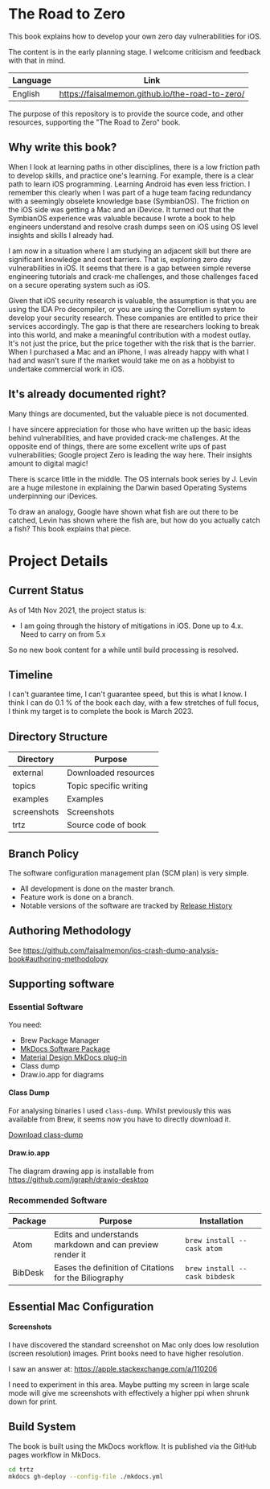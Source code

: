 # The Road to Zero

This book explains how to develop your own zero day vulnerabilities for iOS.

The content is in the early planning stage.  I welcome criticism and feedback with that in mind.

Language | Link
-- | --
English | https://faisalmemon.github.io/the-road-to-zero/

The purpose of this repository is to provide the source code, and other resources, supporting the "The Road to Zero" book.

## Why write this book?

When I look at learning paths in other disciplines, there is a low friction path to develop skills, and practice one's learning.  For example, there is a clear path to learn iOS programming.  Learning Android has even less friction.  I remember this clearly when I was part of a huge team facing redundancy with a seemingly obselete knowledge base (SymbianOS).  The friction on the iOS side was getting a Mac and an iDevice.  It turned out that the SymbianOS experience was valuable because I wrote a book to help engineers understand and resolve crash dumps seen on iOS using OS level insights and skills I already had.

I am now in a situation where I am studying an adjacent skill but there are significant knowledge and cost barriers.  That is, exploring zero day vulnerabilities in iOS. It seems that there is a gap between simple reverse engineering tutorials and crack-me challenges, and those challenges faced on a secure operating system such as iOS.  

Given that iOS security research is valuable, the assumption is that you are using the IDA Pro decompiler, or you are using the Correllium system to develop your security research.  These companies are entitled to price their services accordingly.  The gap is that there are researchers looking to break into this world, and make a meaningful contribution with a modest outlay.  It's not just the price, but the price together with the risk that is the barrier.  When I purchased a Mac and an iPhone, I was already happy with what I had and wasn't sure if the market would take me on as a hobbyist to undertake commercial work in iOS.

## It's already documented right?

Many things are documented, but the valuable piece is not documented.

I have sincere appreciation for those who have written up the basic ideas behind vulnerabilities, and have provided crack-me challenges.  At the opposite end of things, there are some excellent write ups of past vulnerabilities;  Google project Zero is leading the way here.  Their insights amount to digital magic!

There is scarce little in the middle.  The OS internals book series by J. Levin are a huge milestone in explaining the Darwin based Operating Systems underpinning our iDevices.

To draw an analogy, Google have shown what fish are out there to be catched, Levin has shown where the fish are, but how do you actually catch a fish?  This book explains that piece.

# Project Details

## Current Status

As of 14th Nov 2021, the project status is:
- I am going through the history of mitigations in iOS.  Done up to 4.x.  Need to carry on from 5.x

So no new book content for a while until build processing is resolved.

## Timeline

I can't guarantee time, I can't guarantee speed, but this is what I know.  I think I can do 0.1 % of the book each day, with a few stretches of full focus, I think my target is to complete the book is March 2023.

## Directory Structure

Directory | Purpose
----------| -------
external | Downloaded resources
topics | Topic specific writing
examples | Examples
screenshots | Screenshots
trtz | Source code of book

## Branch Policy

The software configuration management plan (SCM plan) is very simple.
- All development is done on the master branch.
- Feature work is done on a branch.
- Notable versions of the software are tracked by [Release History](./release/releaseHistory.md)

## Authoring Methodology

See https://github.com/faisalmemon/ios-crash-dump-analysis-book#authoring-methodology

## Supporting software

### Essential Software

You need:
- Brew Package Manager
- [MkDocs Software Package](https://www.mkdocs.org/getting-started/)
- [Material Design MkDocs plug-in](https://squidfunk.github.io/mkdocs-material/getting-started/)
- Class dump
- Draw.io.app for diagrams

#### Class Dump

For analysing binaries I used `class-dump`.  Whilst previously this was available from Brew, it seems now you have to directly download it.

[Download class-dump](http://stevenygard.com/projects/class-dump/)

#### Draw.io.app

The diagram drawing app is installable from 
https://github.com/jgraph/drawio-desktop

### Recommended Software

Package | Purpose | Installation
--|--|--
Atom|Edits and understands markdown and can preview render it | `brew install --cask atom`
BibDesk | Eases the definition of Citations for the Biliography | `brew install --cask bibdesk`

## Essential Mac Configuration

#### Screenshots

I have discovered the standard screenshot on Mac only does low resolution (screen resolution) images.  Print books need to have higher resolution.

I saw an answer at: https://apple.stackexchange.com/a/110206

I need to experiment in this area.  Maybe putting my screen in large scale mode will give me screenshots with effectively a higher ppi when shrunk down for print.

## Build System

The book is built using the MkDocs workflow.  It is published via the GitHub pages workflow in MkDocs.

```sh
cd trtz
mkdocs gh-deploy --config-file ./mkdocs.yml
```
